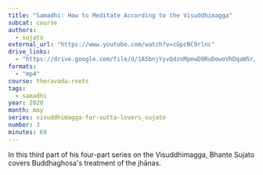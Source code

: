 ```yaml
---
title: "Samadhi: How to Meditate According to the Visuddhimagga"
subcat: course
authors:
  - sujato
external_url: "https://www.youtube.com/watch?v=cGpcNC9rlnc"
drive_links:
  - "https://drive.google.com/file/d/1A5bnjYyvQdzoMpewD9RuDewoVhDqaW5r/view?usp=drive_link"
formats: 
  - "mp4"
course: theravada-roots
tags:
  - samadhi
year: 2020
month: may
series: visuddhimagga-for-sutta-lovers_sujato
number: 3
minutes: 69
---
```


In this third part of his four-part series on the Visuddhimagga, Bhante Sujato covers Buddhaghosa's treatment of the jhānas.
